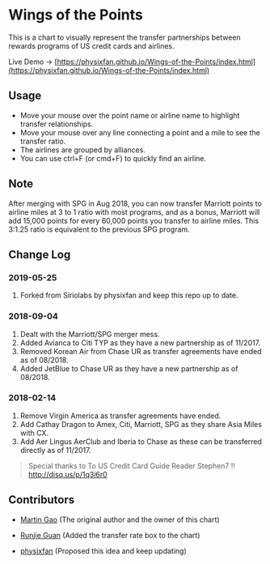 # Wings of the Points

This is a chart to visually represent the transfer partnerships between rewards programs of US credit cards and airlines. 

Live Demo -> [https://physixfan.github.io/Wings-of-the-Points/index.html](https://physixfan.github.io/Wings-of-the-Points/index.html)


## Usage
* Move your mouse over the point name or airline name to highlight transfer relationships. 
* Move your mouse over any line connecting a point and a mile to see the transfer ratio. 
* The airlines are grouped by alliances. 
* You can use ctrl+F (or cmd+F) to quickly find an airline.

## Note

After merging with SPG in Aug 2018, you can now transfer Marriott points to airline miles at 3 to 1 ratio with most programs, and as a bonus, Marriott will add 15,000 points for every 60,000 points you transfer to airline miles. This 3:1.25 ratio is equivalent to the previous SPG program.

## Change Log

### 2019-05-25
1. Forked from Siriolabs by physixfan and keep this repo up to date.

### 2018-09-04
1. Dealt with the Marriott/SPG merger mess.
2. Added Avianca to Citi TYP as they have a new partnership as of 11/2017.
3. Removed Korean Air from Chase UR as transfer agreements have ended as of 08/2018.
4. Added JetBlue to Chase UR as they have a new partnership as of 08/2018.

### 2018-02-14
1. Remove Virgin America as transfer agreements have ended.
2. Add Cathay Dragon to Amex, Citi, Marriott, SPG as they share Asia Miles with CX.
3. Add Aer Lingus AerClub and Iberia to Chase as these can be transferred directly as of 11/2017.
> Special thanks to To US Credit Card Guide Reader Stephen7 !! http://disq.us/p/1q3i6r0


## Contributors

* [Martin Gao](http://www.yeekapp.com) (The original author and the owner of this chart)

* [Runjie Guan](http://anoxic.me) (Added the transfer rate box to the chart)

* [physixfan](https://www.uscreditcardguide.com) (Proposed this idea and keep updating)
